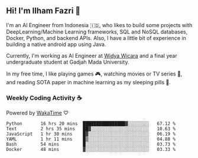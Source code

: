 ## Hi! I'm Ilham Fazri 👋

I'm an AI Engineer from Indonesia 🇮🇩, who likes to build some projects with DeepLearning/Machine Learning frameworks, SQL and NoSQL databases, Docker, Python, and backend APIs. Also, I have a little bit of experience in building a native android app using Java.

Currently, I'm working as AI Engineer at [Widya Wicara](https://widyawicara.com) and a final year undergraduate student at Gadjah Mada University. 

In my free time, I like playing games 🎮, watching movies or TV series 🍿, and reading SOTA paper in machine learning as my sleeping pills 💊. 

### Weekly Coding Activity ☕
Powered by [WakaTime](https://wakatime.com/) ♡
<!--START_SECTION:waka-->

```text
Python       16 hrs 20 mins  ████████████████▓░░░░░░░░   67.12 %
Text         2 hrs 35 mins   ██▓░░░░░░░░░░░░░░░░░░░░░░   10.63 %
JavaScript   1 hr 30 mins    █▓░░░░░░░░░░░░░░░░░░░░░░░   06.19 %
YAML         1 hr 11 mins    █▒░░░░░░░░░░░░░░░░░░░░░░░   04.88 %
Bash         54 mins         █░░░░░░░░░░░░░░░░░░░░░░░░   03.73 %
Docker       48 mins         ▓░░░░░░░░░░░░░░░░░░░░░░░░   03.33 %
```

<!--END_SECTION:waka-->
